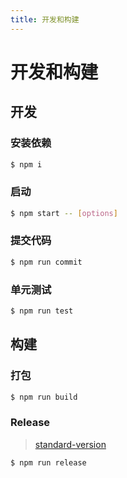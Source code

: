 ```yaml
---
title: 开发和构建
---
```


# 开发和构建

## 开发

### 安装依赖

```bash
$ npm i
```

### 启动

```bash
$ npm start -- [options]
```

### 提交代码

```bash
$ npm run commit
```

### 单元测试

```bash
$ npm run test
```

## 构建

### 打包

```bash
$ npm run build
```

### Release

> [standard-version](https://github.com/conventional-changelog/standard-version)

```bash
$ npm run release
```
